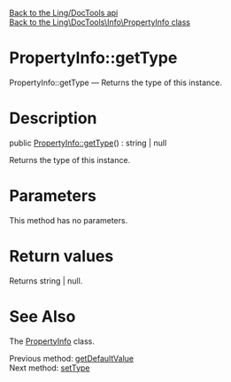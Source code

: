 [Back to the Ling/DocTools api](https://github.com/lingtalfi/DocTools/blob/master/doc/api/Ling/DocTools.md)<br>
[Back to the Ling\DocTools\Info\PropertyInfo class](https://github.com/lingtalfi/DocTools/blob/master/doc/api/Ling/DocTools/Info/PropertyInfo.md)


PropertyInfo::getType
================



PropertyInfo::getType — Returns the type of this instance.




Description
================


public [PropertyInfo::getType](https://github.com/lingtalfi/DocTools/blob/master/doc/api/Ling/DocTools/Info/PropertyInfo/getType.md)() : string | null




Returns the type of this instance.




Parameters
================

This method has no parameters.


Return values
================

Returns string | null.








See Also
================

The [PropertyInfo](https://github.com/lingtalfi/DocTools/blob/master/doc/api/Ling/DocTools/Info/PropertyInfo.md) class.

Previous method: [getDefaultValue](https://github.com/lingtalfi/DocTools/blob/master/doc/api/Ling/DocTools/Info/PropertyInfo/getDefaultValue.md)<br>Next method: [setType](https://github.com/lingtalfi/DocTools/blob/master/doc/api/Ling/DocTools/Info/PropertyInfo/setType.md)<br>

